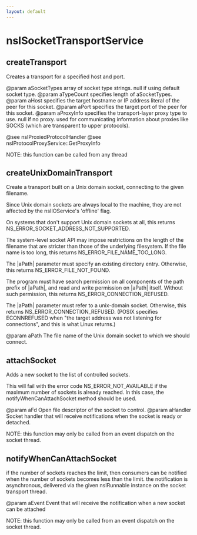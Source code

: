```yaml
---
layout: default
---
```


# nsISocketTransportService #

## createTransport ##

Creates a transport for a specified host and port.

@param aSocketTypes
       array of socket type strings.  null if using default socket type.
@param aTypeCount
       specifies length of aSocketTypes.
@param aHost
       specifies the target hostname or IP address literal of the peer
       for this socket.
@param aPort
       specifies the target port of the peer for this socket.
@param aProxyInfo
       specifies the transport-layer proxy type to use.  null if no
       proxy.  used for communicating information about proxies like
       SOCKS (which are transparent to upper protocols).

@see nsIProxiedProtocolHandler
@see nsIProtocolProxyService::GetProxyInfo

NOTE: this function can be called from any thread


## createUnixDomainTransport ##

Create a transport built on a Unix domain socket, connecting to the
given filename.

Since Unix domain sockets are always local to the machine, they are
not affected by the nsIIOService's 'offline' flag.

On systems that don't support Unix domain sockets at all, this
returns NS_ERROR_SOCKET_ADDRESS_NOT_SUPPORTED.

The system-level socket API may impose restrictions on the length of
the filename that are stricter than those of the underlying
filesystem. If the file name is too long, this returns
NS_ERROR_FILE_NAME_TOO_LONG.

The |aPath| parameter must specify an existing directory entry.
Otherwise, this returns NS_ERROR_FILE_NOT_FOUND.

The program must have search permission on all components of the
path prefix of |aPath|, and read and write permission on |aPath|
itself. Without such permission, this returns
NS_ERROR_CONNECTION_REFUSED.

The |aPath| parameter must refer to a unix-domain socket. Otherwise,
this returns NS_ERROR_CONNECTION_REFUSED. (POSIX specifies
ECONNREFUSED when "the target address was not listening for
connections", and this is what Linux returns.)

@param aPath
       The file name of the Unix domain socket to which we should
       connect.


## attachSocket ##

Adds a new socket to the list of controlled sockets.

This will fail with the error code NS_ERROR_NOT_AVAILABLE if the maximum
number of sockets is already reached.
In this case, the notifyWhenCanAttachSocket method should be used.

@param aFd
       Open file descriptor of the socket to control.
@param aHandler
       Socket handler that will receive notifications when the socket is
       ready or detached.

NOTE: this function may only be called from an event dispatch on the
      socket thread.


## notifyWhenCanAttachSocket ##

if the number of sockets reaches the limit, then consumers can be
notified when the number of sockets becomes less than the limit.  the
notification is asynchronous, delivered via the given nsIRunnable
instance on the socket transport thread.

@param aEvent
       Event that will receive the notification when a new socket can
       be attached

NOTE: this function may only be called from an event dispatch on the
      socket thread.


